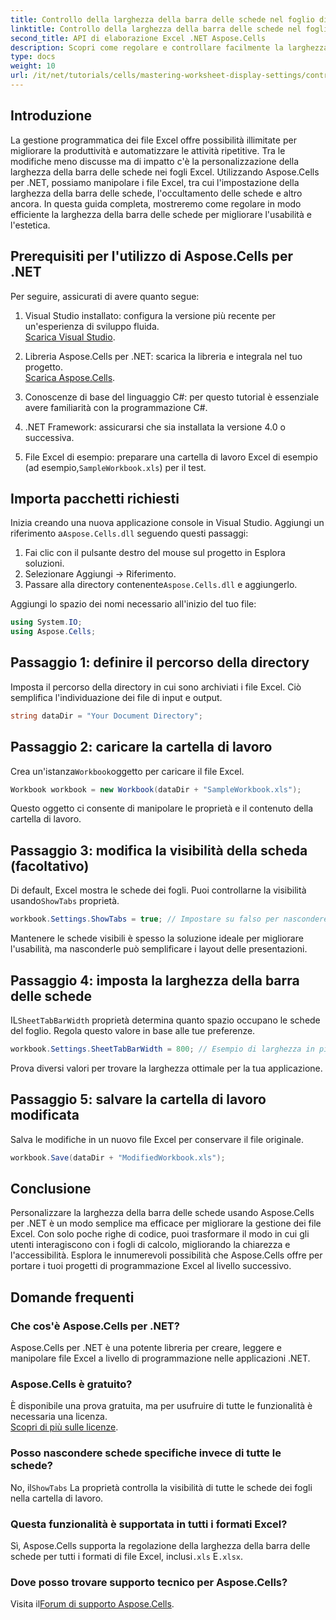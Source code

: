 ```yaml
---
title: Controllo della larghezza della barra delle schede nel foglio di lavoro tramite Aspose.Cells
linktitle: Controllo della larghezza della barra delle schede nel foglio di lavoro tramite Aspose.Cells
second_title: API di elaborazione Excel .NET Aspose.Cells
description: Scopri come regolare e controllare facilmente la larghezza della barra delle schede nei fogli Excel usando Aspose.Cells per .NET. Segui la nostra guida passo passo per migliorare la navigazione e l'estetica del foglio di calcolo con impostazioni personalizzate.
type: docs
weight: 10
url: /it/net/tutorials/cells/mastering-worksheet-display-settings/controlling-tab-bar-width/
---
```

## Introduzione

La gestione programmatica dei file Excel offre possibilità illimitate per migliorare la produttività e automatizzare le attività ripetitive. Tra le modifiche meno discusse ma di impatto c'è la personalizzazione della larghezza della barra delle schede nei fogli Excel. Utilizzando Aspose.Cells per .NET, possiamo manipolare i file Excel, tra cui l'impostazione della larghezza della barra delle schede, l'occultamento delle schede e altro ancora. In questa guida completa, mostreremo come regolare in modo efficiente la larghezza della barra delle schede per migliorare l'usabilità e l'estetica.

## Prerequisiti per l'utilizzo di Aspose.Cells per .NET

Per seguire, assicurati di avere quanto segue:

1. Visual Studio installato: configura la versione più recente per un'esperienza di sviluppo fluida.  
   [Scarica Visual Studio](https://visualstudio.microsoft.com/).

2. Libreria Aspose.Cells per .NET: scarica la libreria e integrala nel tuo progetto.  
   [Scarica Aspose.Cells](https://releases.aspose.com/cells/net/).

3. Conoscenze di base del linguaggio C#: per questo tutorial è essenziale avere familiarità con la programmazione C#.

4. .NET Framework: assicurarsi che sia installata la versione 4.0 o successiva.

5.  File Excel di esempio: preparare una cartella di lavoro Excel di esempio (ad esempio,`SampleWorkbook.xls`) per il test.

## Importa pacchetti richiesti
 Inizia creando una nuova applicazione console in Visual Studio. Aggiungi un riferimento a`Aspose.Cells.dll` seguendo questi passaggi:

1. Fai clic con il pulsante destro del mouse sul progetto in Esplora soluzioni.
2. Selezionare Aggiungi → Riferimento.
3.  Passare alla directory contenente`Aspose.Cells.dll` e aggiungerlo.

Aggiungi lo spazio dei nomi necessario all'inizio del tuo file:

```csharp
using System.IO;
using Aspose.Cells;
```

## Passaggio 1: definire il percorso della directory
Imposta il percorso della directory in cui sono archiviati i file Excel. Ciò semplifica l'individuazione dei file di input e output.

```csharp
string dataDir = "Your Document Directory";
```

## Passaggio 2: caricare la cartella di lavoro
 Crea un'istanza`Workbook`oggetto per caricare il file Excel.

```csharp
Workbook workbook = new Workbook(dataDir + "SampleWorkbook.xls");
```

Questo oggetto ci consente di manipolare le proprietà e il contenuto della cartella di lavoro.

## Passaggio 3: modifica la visibilità della scheda (facoltativo)
 Di default, Excel mostra le schede dei fogli. Puoi controllarne la visibilità usando`ShowTabs` proprietà.

```csharp
workbook.Settings.ShowTabs = true; // Impostare su falso per nascondere le schede
```

Mantenere le schede visibili è spesso la soluzione ideale per migliorare l'usabilità, ma nasconderle può semplificare i layout delle presentazioni.

## Passaggio 4: imposta la larghezza della barra delle schede
 IL`SheetTabBarWidth` proprietà determina quanto spazio occupano le schede del foglio. Regola questo valore in base alle tue preferenze.

```csharp
workbook.Settings.SheetTabBarWidth = 800; // Esempio di larghezza in pixel
```

Prova diversi valori per trovare la larghezza ottimale per la tua applicazione.

## Passaggio 5: salvare la cartella di lavoro modificata
Salva le modifiche in un nuovo file Excel per conservare il file originale.

```csharp
workbook.Save(dataDir + "ModifiedWorkbook.xls");
```

## Conclusione

Personalizzare la larghezza della barra delle schede usando Aspose.Cells per .NET è un modo semplice ma efficace per migliorare la gestione dei file Excel. Con solo poche righe di codice, puoi trasformare il modo in cui gli utenti interagiscono con i fogli di calcolo, migliorando la chiarezza e l'accessibilità. Esplora le innumerevoli possibilità che Aspose.Cells offre per portare i tuoi progetti di programmazione Excel al livello successivo.

## Domande frequenti

### Che cos'è Aspose.Cells per .NET?
Aspose.Cells per .NET è una potente libreria per creare, leggere e manipolare file Excel a livello di programmazione nelle applicazioni .NET.

### Aspose.Cells è gratuito?
È disponibile una prova gratuita, ma per usufruire di tutte le funzionalità è necessaria una licenza.  
[Scopri di più sulle licenze](https://purchase.aspose.com/buy).

### Posso nascondere schede specifiche invece di tutte le schede?
 No, il`ShowTabs` La proprietà controlla la visibilità di tutte le schede dei fogli nella cartella di lavoro.

### Questa funzionalità è supportata in tutti i formati Excel?
 Sì, Aspose.Cells supporta la regolazione della larghezza della barra delle schede per tutti i formati di file Excel, inclusi`.xls` E`.xlsx`.

### Dove posso trovare supporto tecnico per Aspose.Cells?
 Visita il[Forum di supporto Aspose.Cells](https://forum.aspose.com/c/cells/9).